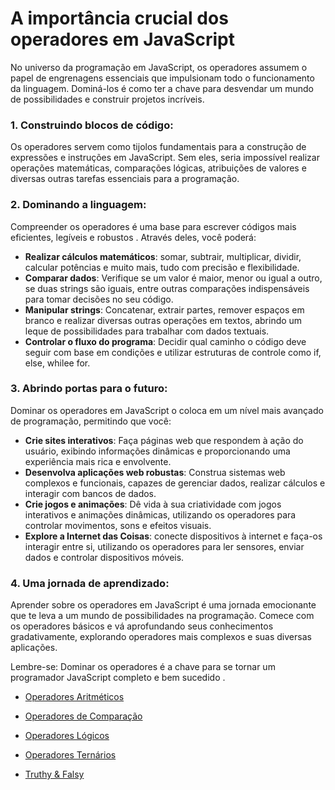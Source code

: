 # A importância crucial dos operadores em JavaScript

No universo da programação em JavaScript, os operadores assumem o papel de engrenagens essenciais que impulsionam todo o funcionamento da linguagem. Dominá-los é como ter a chave para desvendar um mundo de possibilidades e construir projetos incríveis.

### 1. Construindo blocos de código:

Os operadores servem como tijolos fundamentais para a construção de expressões e instruções em JavaScript. Sem eles, seria impossível realizar operações matemáticas, comparações lógicas, atribuições de valores e diversas outras tarefas essenciais para a programação.

### 2. Dominando a linguagem:

Compreender os operadores é uma base para escrever códigos mais eficientes, legíveis e robustos . Através deles, você poderá:

- **Realizar cálculos matemáticos**: somar, subtrair, multiplicar, dividir, calcular potências e muito mais, tudo com precisão e flexibilidade.
- **Comparar dados**: Verifique se um valor é maior, menor ou igual a outro, se duas strings são iguais, entre outras comparações indispensáveis ​​para tomar decisões no seu código.
- **Manipular strings**: Concatenar, extrair partes, remover espaços em branco e realizar diversas outras operações em textos, abrindo um leque de possibilidades para trabalhar com dados textuais.
- **Controlar o fluxo do programa**: Decidir qual caminho o código deve seguir com base em condições e utilizar estruturas de controle como if, else, whilee for.

### 3. Abrindo portas para o futuro:

Dominar os operadores em JavaScript o coloca em um nível mais avançado de programação, permitindo que você:

- **Crie sites interativos**: Faça páginas web que respondem à ação do usuário, exibindo informações dinâmicas e proporcionando uma experiência mais rica e envolvente.
- **Desenvolva aplicações web robustas**: Construa sistemas web complexos e funcionais, capazes de gerenciar dados, realizar cálculos e interagir com bancos de dados.
- **Crie jogos e animações**: Dê vida à sua criatividade com jogos interativos e animações dinâmicas, utilizando os operadores para controlar movimentos, sons e efeitos visuais.
- **Explore a Internet das Coisas**: conecte dispositivos à internet e faça-os interagir entre si, utilizando os operadores para ler sensores, enviar dados e controlar dispositivos móveis.

### 4. Uma jornada de aprendizado:

Aprender sobre os operadores em JavaScript é uma jornada emocionante que te leva a um mundo de possibilidades na programação. Comece com os operadores básicos e vá aprofundando seus conhecimentos gradativamente, explorando operadores mais complexos e suas diversas aplicações.

Lembre-se: Dominar os operadores é a chave para se tornar um programador JavaScript completo e bem sucedido .

- [Operadores Aritméticos](../operadores/operadores-aritmeticos.md)

- [Operadores de Comparação](../operadores/operadores-comparacao.md)

- [Operadores Lógicos](../operadores/operadores-logicos.md)

- [Operadores Ternários](../operadores/operador-ternario.md)

- [Truthy & Falsy](../operadores/Truthy-Falsy.md)

